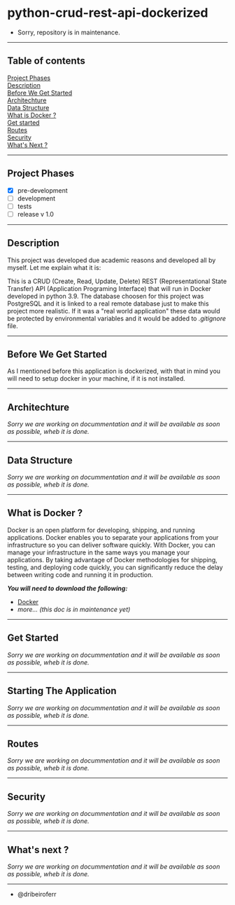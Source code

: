 # python-crud-rest-api-dockerized

- Sorry, repository is in maintenance.

---

## Table of contents 

[Project Phases](##Project-Phases) <br>
[Description](##Description) <br>
[Before We Get Started](##Before-We-Get-Started) <br>
[Architechture](##Architechture) <br>
[Data Structure](##Data-Structure) <br>
[What is Docker ?](##What-is-Docker?) <br>
[Get started](##Get-Started) <br>
[Routes](##Routes) <br>
[Security](##Security) <br>
[What's Next ?](##What's-Next?) <br>

---

## Project Phases

- [x] pre-development
- [ ] development
- [ ] tests
- [ ] release v 1.0

---

## Description

This project was developed due academic reasons and developed all by myself. Let me explain what it is:

This is a CRUD (Create, Read, Update, Delete) REST (Representational State Transfer) API (Application Programing Interface) that will run in Docker developed in python 3.9. The database choosen for this project was PostgreSQL and it is linked to a real remote database just to make this project more realistic. If it was a "real world application" these data would be protected by environmental variables and it would be added to _.gitignore_ file. 

---

## Before We Get Started

As I mentioned before this application is dockerized, with that in mind you will need to setup docker in your machine, if it is not installed. 

---

## Architechture

_Sorry we are working on docummentation and it will be available as soon as possible, wheb it is done._


---

## Data Structure

_Sorry we are working on docummentation and it will be available as soon as possible, wheb it is done._

---

## What is Docker ?

Docker is an open platform for developing, shipping, and running applications. Docker enables you to separate your applications from your infrastructure so you can deliver software quickly. With Docker, you can manage your infrastructure in the same ways you manage your applications. By taking advantage of Docker methodologies for shipping, testing, and deploying code quickly, you can significantly reduce the delay between writing code and running it in production.

***You will need to download the following:***

- [Docker](https://docker.com)
- _more... (this doc is in maintenance yet)_

---

## Get Started

_Sorry we are working on docummentation and it will be available as soon as possible, wheb it is done._ 

---

## Starting The Application

_Sorry we are working on docummentation and it will be available as soon as possible, wheb it is done._ 

---

## Routes

_Sorry we are working on docummentation and it will be available as soon as possible, wheb it is done._  

---

## Security

_Sorry we are working on docummentation and it will be available as soon as possible, wheb it is done._  

---

## What's next ?

_Sorry we are working on docummentation and it will be available as soon as possible, wheb it is done._ 

---

- @dribeiroferr

